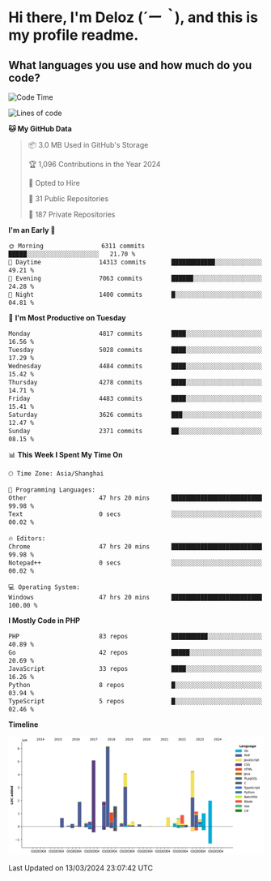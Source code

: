 # **Hi there, I'm Deloz (*´ー｀*), and this is my profile readme.**

## **What languages you use and how much do you code?**

<!--START_SECTION:waka-->
![Code Time](http://img.shields.io/badge/Code%20Time-3%2C460%20hrs%2026%20mins-blue)

![Lines of code](https://img.shields.io/badge/From%20Hello%20World%20I%27ve%20Written-36.0%20million%20lines%20of%20code-blue)

**🐱 My GitHub Data** 

> 📦 3.0 MB Used in GitHub's Storage 
 > 
> 🏆 1,096 Contributions in the Year 2024
 > 
> 💼 Opted to Hire
 > 
> 📜 31 Public Repositories 
 > 
> 🔑 187 Private Repositories 
 > 
**I'm an Early 🐤** 

```text
🌞 Morning                6311 commits        █████░░░░░░░░░░░░░░░░░░░░   21.70 % 
🌆 Daytime                14313 commits       ████████████░░░░░░░░░░░░░   49.21 % 
🌃 Evening                7063 commits        ██████░░░░░░░░░░░░░░░░░░░   24.28 % 
🌙 Night                  1400 commits        █░░░░░░░░░░░░░░░░░░░░░░░░   04.81 % 
```
📅 **I'm Most Productive on Tuesday** 

```text
Monday                   4817 commits        ████░░░░░░░░░░░░░░░░░░░░░   16.56 % 
Tuesday                  5028 commits        ████░░░░░░░░░░░░░░░░░░░░░   17.29 % 
Wednesday                4484 commits        ████░░░░░░░░░░░░░░░░░░░░░   15.42 % 
Thursday                 4278 commits        ████░░░░░░░░░░░░░░░░░░░░░   14.71 % 
Friday                   4483 commits        ████░░░░░░░░░░░░░░░░░░░░░   15.41 % 
Saturday                 3626 commits        ███░░░░░░░░░░░░░░░░░░░░░░   12.47 % 
Sunday                   2371 commits        ██░░░░░░░░░░░░░░░░░░░░░░░   08.15 % 
```


📊 **This Week I Spent My Time On** 

```text
🕑︎ Time Zone: Asia/Shanghai

💬 Programming Languages: 
Other                    47 hrs 20 mins      █████████████████████████   99.98 % 
Text                     0 secs              ░░░░░░░░░░░░░░░░░░░░░░░░░   00.02 % 

🔥 Editors: 
Chrome                   47 hrs 20 mins      █████████████████████████   99.98 % 
Notepad++                0 secs              ░░░░░░░░░░░░░░░░░░░░░░░░░   00.02 % 

💻 Operating System: 
Windows                  47 hrs 20 mins      █████████████████████████   100.00 % 
```

**I Mostly Code in PHP** 

```text
PHP                      83 repos            ██████████░░░░░░░░░░░░░░░   40.89 % 
Go                       42 repos            █████░░░░░░░░░░░░░░░░░░░░   20.69 % 
JavaScript               33 repos            ████░░░░░░░░░░░░░░░░░░░░░   16.26 % 
Python                   8 repos             █░░░░░░░░░░░░░░░░░░░░░░░░   03.94 % 
TypeScript               5 repos             █░░░░░░░░░░░░░░░░░░░░░░░░   02.46 % 
```



**Timeline**

![Lines of Code chart](https://raw.githubusercontent.com/deloz/deloz/main/assets/bar_graph.png)


 Last Updated on 13/03/2024 23:07:42 UTC
<!--END_SECTION:waka-->
